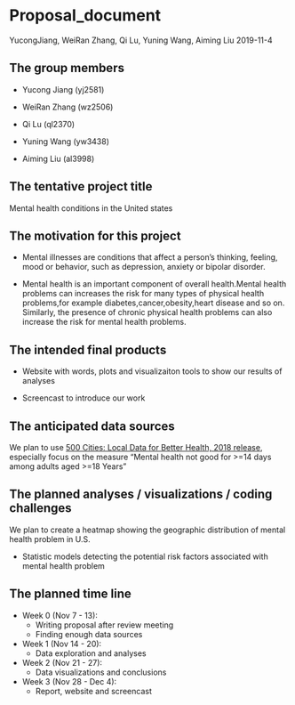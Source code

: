 Proposal\_document
================
YucongJiang, WeiRan Zhang, Qi Lu, Yuning Wang, Aiming Liu
2019-11-4

## The group members

  - Yucong Jiang (yj2581)

  - WeiRan Zhang (wz2506)

  - Qi Lu (ql2370)

  - Yuning Wang (yw3438)

  - Aiming Liu (al3998)

## The tentative project title

Mental health conditions in the United states

## The motivation for this project

  - Mental illnesses are conditions that affect a person’s thinking,
    feeling, mood or behavior, such as depression, anxiety or bipolar
    disorder.

  - Mental health is an important component of overall health.Mental
    health problems can increases the risk for many types of physical
    health problems,for example diabetes,cancer,obesity,heart disease
    and so on. Similarly, the presence of chronic physical health
    problems can also increase the risk for mental health problems.

## The intended final products

  - Website with words, plots and visualizaiton tools to show our
    results of analyses

  - Screencast to introduce our work

## The anticipated data sources

We plan to use [500 Cities: Local Data for Better Health, 2018
release](https://chronicdata.cdc.gov/500-Cities/500-Cities-Local-Data-for-Better-Health-2018-relea/6vp6-wxuq/data),
especially focus on the measure “Mental health not good for \>=14 days
among adults aged \>=18 Years”

## The planned analyses / visualizations / coding challenges

We plan to create a heatmap showing the geographic distribution of
mental health problem in U.S.

  - Statistic models detecting the potential risk factors associated
    with mental health problem

## The planned time line

  - Week 0 (Nov 7 - 13):
      - Writing proposal after review meeting
      - Finding enough data sources
  - Week 1 (Nov 14 - 20):
      - Data exploration and analyses
  - Week 2 (Nov 21 - 27):
      - Data visualizations and conclusions
  - Week 3 (Nov 28 - Dec 4):
      - Report, website and screencast
